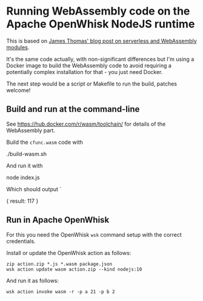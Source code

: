 Running WebAssembly code on the Apache OpenWhisk NodeJS runtime
===

This is based on [James Thomas' blog post on serverless and WebAssembly modules](http://jamesthom.as/blog/2019/08/06/serverless-and-webassembly-modules/).

It's the same code actually, with non-significant differences but I'm using a Docker image to build the WebAssembly code to
avoid requiring a potentially complex installation for that - you just need Docker.

The next step would be a script or Makefile to run the build, patches welcome!

Build and run at the command-line
---
See https://hub.docker.com/r/wasm/toolchain/ for details of the WebAssembly part.

Build the `cfunc.wasm` code with

  ./build-wasm.sh

And run it with

   node index.js

Which should output `

   { result: 117 }

Run in Apache OpenWhisk
---
For this you need the OpenWhisk `wsk` command setup with the correct credentials.

Install or update the OpenWhisk action as follows:

    zip action.zip *.js *.wasm package.json
    wsk action update wasm action.zip --kind nodejs:10

And run it as follows:

    wsk action invoke wasm -r -p a 21 -p b 2


